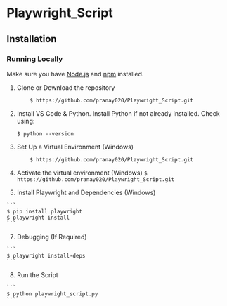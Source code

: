 # Playwright_Script







## Installation<a name="installation"></a>
### Running Locally
Make sure you have [Node.js](https://nodejs.org/) and [npm](https://www.npmjs.com/) installed.

1. Clone or Download the repository

	```
        $ https://github.com/pranay020/Playwright_Script.git
	```
2. Install VS Code & Python.
   Install Python if not already installed. Check using:

	```
	$ python --version
	```
4.  Set Up a Virtual Environment (Windows)
	```
        $ https://github.com/pranay020/Playwright_Script.git
	```
  5.  Activate the virtual environment (Windows)
	```
        $ https://github.com/pranay020/Playwright_Script.git
	```
  6.  Install Playwright and Dependencies (Windows)

	```
	$ pip install playwright
 	$ playwright install
	```
  7.  Debugging (If Required)

	```
	$ playwright install-deps
	```
   8.  Run the Script

	```
	$ python playwright_script.py
	```
 
